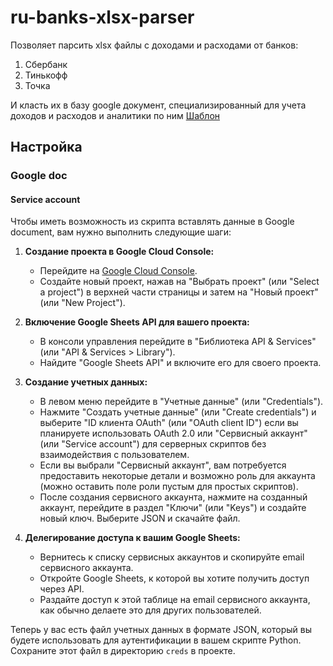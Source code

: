 # ru-banks-xlsx-parser

Позволяет парсить xlsx файлы с доходами и расходами от банков:
1. Сбербанк
2. Тинькофф
3. Точка

И класть их в базу google документ, специализированный для учета доходов и расходов и аналитики по ним
[Шаблон](https://docs.google.com/spreadsheets/d/1fExaP4qp64vZsoGyN1Fx7l8IznGkl-13AkEczeepW5c/edit?usp=sharing)

## Настройка

### Google doc

#### Service account

Чтобы иметь возможность из скрипта вставлять данные в Google document, вам нужно выполнить следующие шаги:

1. **Создание проекта в Google Cloud Console:**
   - Перейдите на [Google Cloud Console](https://console.cloud.google.com/).
   - Создайте новый проект, нажав на "Выбрать проект" (или "Select a project") в верхней части страницы и затем на "Новый проект" (или "New Project").

2. **Включение Google Sheets API для вашего проекта:**
   - В консоли управления перейдите в "Библиотека API & Services" (или "API & Services > Library").
   - Найдите "Google Sheets API" и включите его для своего проекта.

3. **Создание учетных данных:**
   - В левом меню перейдите в "Учетные данные" (или "Credentials").
   - Нажмите "Создать учетные данные" (или "Create credentials") и выберите "ID клиента OAuth" (или "OAuth client ID") если вы планируете использовать OAuth 2.0 или "Сервисный аккаунт" (или "Service account") для серверных скриптов без взаимодействия с пользователем.
   - Если вы выбрали "Сервисный аккаунт", вам потребуется предоставить некоторые детали и возможно роль для аккаунта (можно оставить поле роли пустым для простых скриптов).
   - После создания сервисного аккаунта, нажмите на созданный аккаунт, перейдите в раздел "Ключи" (или "Keys") и создайте новый ключ. Выберите JSON и скачайте файл.

4. **Делегирование доступа к вашим Google Sheets:**
   - Вернитесь к списку сервисных аккаунтов и скопируйте email сервисного аккаунта.
   - Откройте Google Sheets, к которой вы хотите получить доступ через API.
   - Раздайте доступ к этой таблице на email сервисного аккаунта, как обычно делаете это для других пользователей.

Теперь у вас есть файл учетных данных в формате JSON, который вы будете использовать для аутентификации в вашем скрипте Python.
Сохраните этот файл в директорию `creds` в проекте.
